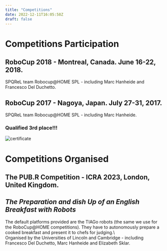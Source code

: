 ```yaml
---
title: "Competitions"
date: 2022-12-11T16:05:58Z
draft: false 
---
```


# Competitions Participation

## RoboCup 2018 - Montreal, Canada. June 16-22, 2018.
SPQReL team Robocup@HOME SPL - including Marc Hanheide and Francesco Del Duchetto.

## RoboCup 2017 - Nagoya, Japan. July 27-31, 2017.      
SPQReL team Robocup@HOME SPL - including Marc Hanheide.
### Qualified 3rd place!!!  
![certificate](/nagoya.png)


# Competitions Organised

## The PUB.R Competition - ICRA 2023, London, United Kingdom.
## *The Preparation and dish Up of an English Breakfast with Robots*
The default platforms provided are the TIAGo robots (the same we use for the RoboCup@HOME competitions). They have to autonomously prepare a cooked breakfast and present it to chefs for judging.\   
Organised by the Universities of Lincoln and Cambridge - including Francesco Del Duchetto, Marc Hanheide and Elizabeth Sklar.
